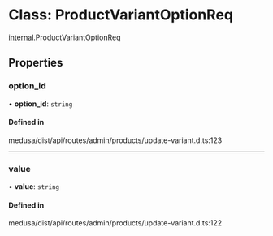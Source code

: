 # Class: ProductVariantOptionReq

[internal](../modules/internal-16.md).ProductVariantOptionReq

## Properties

### option\_id

• **option\_id**: `string`

#### Defined in

medusa/dist/api/routes/admin/products/update-variant.d.ts:123

___

### value

• **value**: `string`

#### Defined in

medusa/dist/api/routes/admin/products/update-variant.d.ts:122
